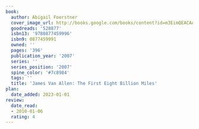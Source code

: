 ```yaml
---
book:
  author: Abigail Foerstner
  cover_image_url: http://books.google.com/books/content?id=m3EimQEACAAJ&printsec=frontcover&img=1&zoom=1&source=gbs_api
  goodreads: '528877'
  isbn13: '9780877459996'
  isbn9: 0877459991
  owned: ''
  pages: '396'
  publication_year: '2007'
  series: ''
  series_position: '2007'
  spine_color: '#7c8984'
  tags: ''
  title: 'James Van Allen: The First Eight Billion Miles'
plan:
  date_added: 2023-01-01
review:
  date_read:
  - 2010-01-06
  rating: 4
---
```

